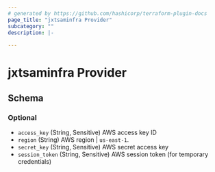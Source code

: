 ```yaml
---
# generated by https://github.com/hashicorp/terraform-plugin-docs
page_title: "jxtsaminfra Provider"
subcategory: ""
description: |-
  
---
```


# jxtsaminfra Provider





<!-- schema generated by tfplugindocs -->
## Schema

### Optional

- `access_key` (String, Sensitive) AWS access key ID
- `region` (String) AWS region 
   |  `us-east-1`.
- `secret_key` (String, Sensitive) AWS secret access key
- `session_token` (String, Sensitive) AWS session token (for temporary credentials)
